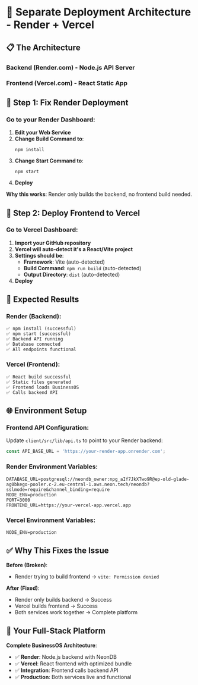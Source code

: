 # 🚀 Separate Deployment Architecture - Render + Vercel

## 📋 **The Architecture**

### **Backend (Render.com)** - Node.js API Server
### **Frontend (Vercel.com)** - React Static App

## 🔧 **Step 1: Fix Render Deployment**

### **Go to your Render Dashboard**:
1. **Edit your Web Service**
2. **Change Build Command to**:
   ```
   npm install
   ```
3. **Change Start Command to**:
   ```
   npm start
   ```
4. **Deploy**

**Why this works**: Render only builds the backend, no frontend build needed.

## 🔧 **Step 2: Deploy Frontend to Vercel**

### **Go to Vercel Dashboard**:
1. **Import your GitHub repository**
2. **Vercel will auto-detect it's a React/Vite project**
3. **Settings should be**:
   - **Framework**: Vite (auto-detected)
   - **Build Command**: `npm run build` (auto-detected)
   - **Output Directory**: `dist` (auto-detected)
4. **Deploy**

## 🎯 **Expected Results**

### **Render (Backend)**:
```
✅ npm install (successful)
✅ npm start (successful)
✅ Backend API running
✅ Database connected
✅ All endpoints functional
```

### **Vercel (Frontend)**:
```
✅ React build successful
✅ Static files generated
✅ Frontend loads BusinessOS
✅ Calls backend API
```

## 🌐 **Environment Setup**

### **Frontend API Configuration**:
Update `client/src/lib/api.ts` to point to your Render backend:
```typescript
const API_BASE_URL = 'https://your-render-app.onrender.com';
```

### **Render Environment Variables**:
```
DATABASE_URL=postgresql://neondb_owner:npg_aIf7JkXTwo9R@ep-old-glade-ag0bkego-pooler.c-2.eu-central-1.aws.neon.tech/neondb?sslmode=require&channel_binding=require
NODE_ENV=production
PORT=3000
FRONTEND_URL=https://your-vercel-app.vercel.app
```

### **Vercel Environment Variables**:
```
NODE_ENV=production
```

## ✅ **Why This Fixes the Issue**

**Before (Broken)**:
- Render trying to build frontend → `vite: Permission denied`

**After (Fixed)**:
- Render only builds backend → Success
- Vercel builds frontend → Success
- Both services work together → Complete platform

## 🎉 **Your Full-Stack Platform**

**Complete BusinessOS Architecture**:
- ✅ **Render**: Node.js backend with NeonDB
- ✅ **Vercel**: React frontend with optimized bundle
- ✅ **Integration**: Frontend calls backend API
- ✅ **Production**: Both services live and functional